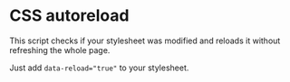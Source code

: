 # CSS autoreload

This script checks if your stylesheet was modified and reloads it without refreshing the whole page.

Just add `data-reload="true"` to your stylesheet.